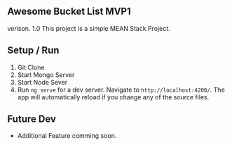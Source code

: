 ## Awesome Bucket List MVP1
verison. 1.0 
This project is a simple MEAN Stack Project. 

## Setup / Run
1. Git Clone 
2. Start Mongo Server
3. Start Node Sever
4. Run `ng serve` for a dev server. Navigate to `http://localhost:4200/`. The app will automatically reload if you change any of the source files.

## Future Dev
  - Additional Feature comming soon. 
